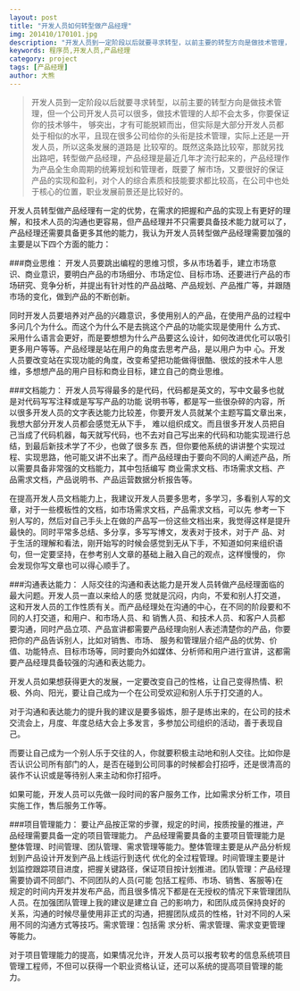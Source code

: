 ```yaml
---
layout: post
title: "开发人员如何转型做产品经理"
img: 201410/170101.jpg
description: "开发人员到一定阶段以后就要寻求转型，以前主要的转型方向是做技术管理，但一个公司开发人员可以很多，做技术管理的人却不会太多，你要保证你的技术够牛，够突出，才有可能脱颖而出，但实际是大部分开发人员都处于相似的水平，且现在很多公司给你的头衔是技术管理，实际上还是一开发人员，所以这条发展的道路是 比较窄的。既然这条路比较窄，那就另找出路吧，转型做产品经理。"
keywords: 程序员,开发人员,产品经理
category: project
tags: [产品经理]
author: 大熊
---
```


>开发人员到一定阶段以后就要寻求转型，以前主要的转型方向是做技术管理，但一个公司开发人员可以很多，做技术管理的人却不会太多，你要保证你的技术够牛， 够突出，才有可能脱颖而出，但实际是大部分开发人员都处于相似的水平，且现在很多公司给你的头衔是技术管理，实际上还是一开发人员，所以这条发展的道路是 比较窄的。既然这条路比较窄，那就另找出路吧，转型做产品经理，产品经理是最近几年才流行起来的，产品经理作为产品全生命周期的统筹规划和管理者，既要了 解市场，又要很好的保证产品的实现和盈利，对个人的综合素质和技能要求都比较高，在公司中也处于核心的位置，职业发展前景还是比较好的。

开发人员转型做产品经理有一定的优势，在需求的把握和产品的实现上有更好的理解，和技术人员的沟通也更容易，但产品经理并不只需要具备技术能力就可以了，产品经理还需要具备更多其他的能力，我认为开发人员转型做产品经理需要加强的主要是以下四个方面的能力：

###商业思维：
开发人员要跳出编程的思维习惯，多从市场着手，建立市场意识、商业意识，要明白产品的市场细分、市场定位、目标市场、还要进行产品的市场研究、竞争分析，并提出有针对性的产品战略、产品规划、产品推广等，并跟随市场的变化，做到产品的不断创新。

同时开发人员要培养对产品的兴趣意识，多使用别人的产品，在使用产品的过程中多问几个为什么。而这个为什么不是去挑这个产品的功能实现是使用什 么方式、采用什么语言会更好，而是要想想为什么产品要这么设计，如何改进优化可以吸引更多用户等等。产品经理是站在用户的角度去思考产品，是以用户为中 心。开发人员要改变站在实现功能的角度，改变希望把功能做得很酷、很炫的技术牛人思维，多想想产品的用户目标和商业目标，建立自己的商业思维。

###文档能力：
开发人员写得最多的是代码，代码都是英文的，写中文最多也就是对代码写写注释或是写写产品的功能 说明书等，都是写一些很杂碎的内容，所以很多开发人员的文字表达能力比较差，你要开发人员就某个主题写篇文章出来，我想大部分开发人员都会感觉无从下手， 难以组织成文。而且很多开发人员把自己当成了代码机器，每天就写代码，也不去对自己写出来的代码和功能实现进行总结，到最后新技术学了不少，也做了很多东 西，但你要他系统的讲讲整个实现过程、实现思路，他可能又讲不出来了。而产品经理由于要向不同的人阐述产品，所以需要具备非常强的文档能力，其中包括编写 商业需求文档、市场需求文档、产品需求文档，产品说明书、产品运营数据分析报告等。

在提高开发人员文档能力上，我建议开发人员要多思考，多学习，多看别人写的文章，对于一些模板性的文档，如市场需求文档，产品需求文档，可以先 参考一下别人写的，然后对自己手头上在做的产品写一份这些文档出来，我觉得这样是提升最快的。同时平常多总结、多分享，多写写博文，发表对于技术，对于产 品、对于生活的理解和看法，刚开始写的时候会感觉到无从下手，不知道如何来组织语句，但一定要坚持，在参考别人文章的基础上融入自己的观点，这样慢慢的， 你会发现你写文章也可以得心顺手了。

###沟通表达能力：
人际交往的沟通和表达能力是开发人员转做产品经理面临的最大问题。开发人员一直以来给人的感 觉就是沉闷，内向，不爱和别人打交道，这和开发人员的工作性质有关。而产品经理处在沟通的中心，在不同的阶段要和不同的人打交道，和用户、和市场人员、和 销售人员、和技术人员、和客户人员都要沟通，同时产品立项、产品宣讲都需要产品经理向别人表述清楚你的产品，你要把你的产品告诉别人，比如对销售、市场、 服务和管理层介绍产品的优势、价值、功能特点、目标市场等，同时要向外如媒体、分析师和用户进行宣讲，这都需要产品经理具备较强的沟通和表达能力。

开发人员如果想获得更大的发展，一定要改变自己的性格，让自己变得热情、积极、外向、阳光，要让自己成为一个在公司受欢迎和别人乐于打交道的人。

对于沟通和表达能力的提升我的建议是要多锻炼，胆子是练出来的，在公司的技术交流会上，月度、年度总结大会上多发言，多参加公司组织的活动，善于表现自己。

而要让自己成为一个别人乐于交往的人，你就要积极主动地和别人交往。比如你是否认识公司所有部门的人，是否在碰到公司同事的时候都会打招呼，还是很清高的装作不认识或是等待别人来主动和你打招呼。

如果可能，开发人员可以先做一段时间的客户服务工作，比如需求分析工作，项目实施工作，售后服务工作等。

###项目管理能力：
要让产品按正常的步骤，规定的时间，按质按量的推进，产品经理需要具备一定的项目管理能力。 产品经理需要具备的主要项目管理能力是整体管理、时间管理、团队管理、需求管理等能力。整体管理主要是从产品分析规划到产品设计开发到产品上线运行到迭代 优化的全过程管理。时间管理主要是计划监控跟踪项目进度，把握关键路径，保证项目按计划推进。团队管理：产品经理需要协调不同部门、不同团队的人员(可能 包括工程师、市场、销售、客服等)在规定的时间内开发并发布产品，而且很多情况下都是在无授权的情况下来管理团队人员。在加强团队管理上我的建议是建立自 己的影响力，和团队成员保持良好的关系，沟通的时候尽量使用非正式的沟通，把握团队成员的性格，针对不同的人采用不同的沟通方式等技巧。需求管理：包括需 求分析、需求管理、需求变更管理等能力。

对于项目管理能力的提高，如果情况允许，开发人员可以报考软考的信息系统项目管理工程师，不但可以获得一个职业资格认证，还可以系统的提高项目管理的能力。
